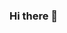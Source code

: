 ### Hi there 👋

<!--
**NaveenkumarMD/NaveenkumarMD** is a ✨ _special_ ✨ repository because its `README.md` (this file) appears on your GitHub profile.

Here are some ideas to get you started:

- 🔭 I’m currently working on ...
- 🌱 I’m currently learning next js
- 👯 I’m looking to collaborate on mern or next or flask...
- 🤔 I’m looking for help with ...
- 💬 Ask me about ...
- 📫 How to reach me: naveen9715568487@gmail.com
- 😄 Pronouns: ...
- ⚡ Fun fact: ...
-->
